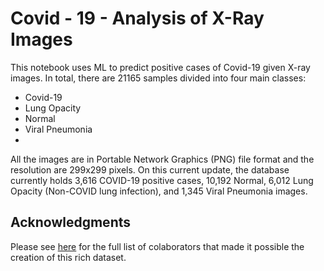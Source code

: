 # Covid - 19 - Analysis of X-Ray Images

This notebook uses ML to predict positive cases of Covid-19 given X-ray images. In total, there are 21165 samples divided into four main classes:

- Covid-19
- Lung Opacity
- Normal
- Viral Pneumonia
- 
All the images are in Portable Network Graphics (PNG) file format and the resolution are 299x299 pixels. On this current update, the database currently holds 3,616 COVID-19 positive cases, 10,192 Normal, 6,012 Lung Opacity (Non-COVID lung infection), and 1,345 Viral Pneumonia images.

## Acknowledgments

Please see [here](https://www.kaggle.com/tawsifurrahman/covid19-radiography-database) for the full list of colaborators that made it possible the creation of this rich dataset.
